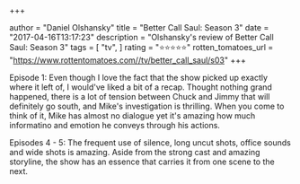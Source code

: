 +++

author = "Daniel Olshansky"
title = "Better Call Saul: Season 3"
date = "2017-04-16T13:17:23"
description = "Olshansky's review of Better Call Saul: Season 3"
tags = [
    "tv",
]
rating = "⭐⭐⭐⭐⭐"
rotten_tomatoes_url = "https://www.rottentomatoes.com//tv/better_call_saul/s03"
+++

Episode 1: Even though I love the fact that the show picked up exactly where it left of, I would've liked a bit of a recap. Thought nothing grand happened, there is a lot of tension between Chuck and Jimmy that will definitely go south, and Mike's investigation is thrilling. When you come to think of it, Mike has almost no dialogue yet it's amazing how much informatino and emotion he conveys through his actions.

Episodes 4 - 5: The frequent use of silence, long uncut shots, office sounds and wide shots is amazing. Aside from the strong cast and amazing storyline, the show has an essence that carries it from one scene to the next.

